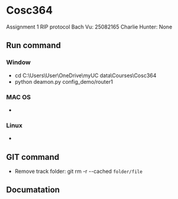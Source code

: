# Cosc364

Assignment 1 RIP protocol
Bach Vu: 25082165
Charlie Hunter: None

## Run command

### Window

- cd C:\Users\User\OneDrive\myUC data\Courses\Cosc364
- python deamon.py config_demo/router1

### MAC OS

-

### Linux

-

## GIT command

- Remove track folder: git rm -r --cached `folder/file`

## Documatation
